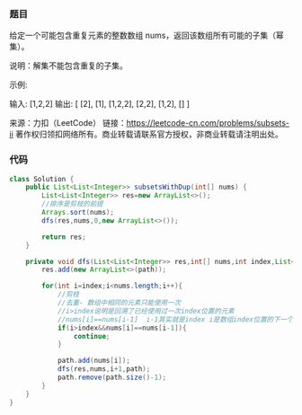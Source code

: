 ### 题目

给定一个可能包含重复元素的整数数组 nums，返回该数组所有可能的子集（幂集）。

说明：解集不能包含重复的子集。

示例:

输入: [1,2,2]
输出:
[
  [2],
  [1],
  [1,2,2],
  [2,2],
  [1,2],
  []
]

来源：力扣（LeetCode）
链接：https://leetcode-cn.com/problems/subsets-ii
著作权归领扣网络所有。商业转载请联系官方授权，非商业转载请注明出处。



### 代码

```java
class Solution {
    public List<List<Integer>> subsetsWithDup(int[] nums) {
        List<List<Integer>> res=new ArrayList<>();
        //排序是剪枝的前提
        Arrays.sort(nums);
        dfs(res,nums,0,new ArrayList<>());

        return res;
    }

    private void dfs(List<List<Integer>> res,int[] nums,int index,List<Integer> path){
        res.add(new ArrayList<>(path));

        for(int i=index;i<nums.length;i++){
            //剪枝
            //去重- 数组中相同的元素只能使用一次
            //i>index说明是回溯了已经使用过一次index位置的元素
            //nums[i]==nums[i-1]  i-1其实就是index i是数组index位置的下一个元素，如果相等那就重了
            if(i>index&&nums[i]==nums[i-1]){
                continue;
            }

            path.add(nums[i]);
            dfs(res,nums,i+1,path);
            path.remove(path.size()-1);
        }
    }
}
```

